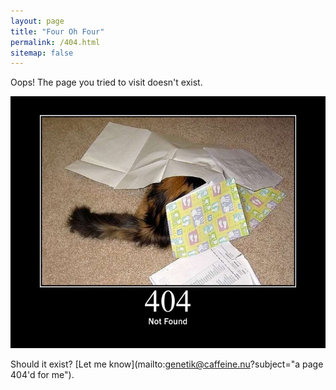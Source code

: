 ```yaml
---
layout: page
title: "Four Oh Four"
permalink: /404.html
sitemap: false
---
```

Oops! The page you tried to visit doesn't exist.

![404: Not Found](/images/404.jpg)

Should it exist?  [Let me know](mailto:genetik@caffeine.nu?subject="a page 404'd for me").

